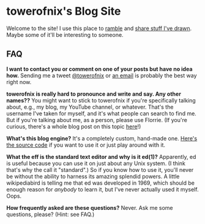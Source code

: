 # towerofnix's Blog Site

Welcome to the site! I use this place to [ramble](archive/text.html) and
[share stuff I've drawn](archive/art.html). Maybe some of it'll be interesting
to someone.

## FAQ

**I want to contact you or comment on one of your posts but have no idea how.**
Sending me a tweet [@towerofnix][twitter] or [an email][guess] is probably the
best way right now.

**towerofnix is really hard to pronounce and write and say. Any other names??**
You might want to stick to towerofnix if you're specifically talking about,
e.g., my blog, my YouTube channel, or whatever. That's the username I've taken
for myself, and it's what people can search to find me. But if you're talking
about me, as a person, please use Florrie. (If you're curious, there's a whole
blog post on this topic [here][usernames-post]!)

**What's this blog engine?**
It's a completely custom, hand-made one. [Here's the source code][blog-source]
if you want to use it or just play around with it.

**What the eff is the standard text editor and why is it ed(1)?**
Apparently, ed is useful because you can use it on just about any Unix system.
(I think that's why the call it "standard".) So if you know how to use it,
you'll never be without the ability to harness its amazing splendid powers.
A little wikipediabird is telling me that ed was developed in 1969, which
should be enough reason for *anybody* to learn it, but I've never actually
used it myself. Oops.

**How frequently asked are these questions?** Never. Ask me some questions,
please? (Hint: see FAQ.)

  [twitter]: https://twitter.com/towerofnix
  [guess]: https://en.wiktionary.org/wiki/guess#TRY-GMAIL
  [usernames-post]: posts/20-on-confusion-related-to-my-usernames.html
  [blog-source]: https://github.com/towerofnix/blog
